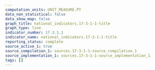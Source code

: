 ```yaml
---
computation_units: UNIT_MEASURE.PT
data_non_statistical: false
data_show_map: false
graph_title: national_indicators.17-3-1-1-title
graph_type: line
indicator_number: 17.3.1.1
indicator_name: national_indicators.17-3-1-1-title
reporting_status: complete
source_active_1: true
source_compilation_1: sources.17-3-1-1-source_compilation_1
source_implementation_1: sources.17-3-1-1-source_implementation_1
tags: []
---
```

